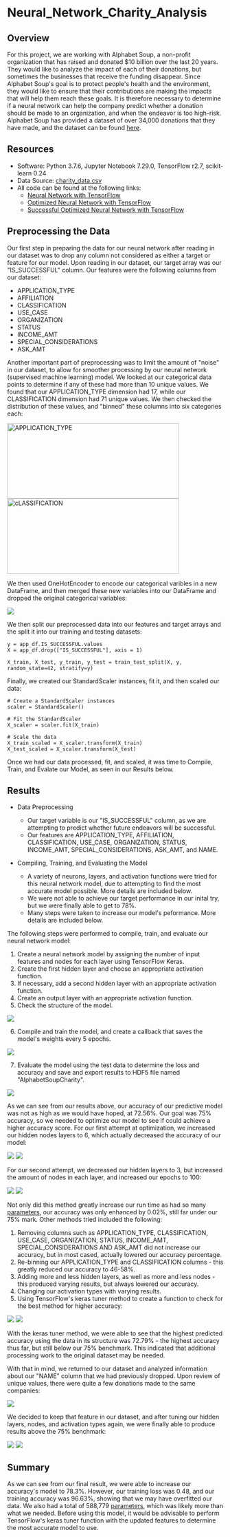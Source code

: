 # Neural_Network_Charity_Analysis

## Overview

For this project, we are working with Alphabet Soup, a non-profit organization that has raised and donated $10 billion over the last 20 years. They would like to analyze the impact of each of their donations, but sometimes the businesses that receive the funding disappear. Since Alphabet Soup's goal is to protect people's health and the environment, they would like to ensure that their contributions are making the impacts that will help them reach these goals. It is therefore necessary to determine if a neural network can help the company predict whether a donation should be made to an organization, and when the endeavor is too high-risk. Alphabet Soup has provided a dataset of over 34,000 donations that they have made, and the dataset can be found [here](https://github.com/crtallent/Neural_Network_Charity_Analysis/blob/main/Resources/charity_data.csv).

## Resources

* Software: Python 3.7.6, Jupyter Notebook 7.29.0, TensorFlow r2.7, scikit-learn 0.24
* Data Source: [charity_data.csv](https://github.com/crtallent/Neural_Network_Charity_Analysis/blob/main/Resources/charity_data.csv)
* All code can be found at the following links: 
  * [Neural Network with TensorFlow](https://github.com/crtallent/Neural_Network_Charity_Analysis/blob/main/AlphabetSoupCharity.ipynb) 
  * [Optimized Neural Network with TensorFlow](https://github.com/crtallent/Neural_Network_Charity_Analysis/blob/main/AlphabetSoupCharity_Optimization.ipynb)
  * [Successful Optimized Neural Network with TensorFlow](https://github.com/crtallent/Neural_Network_Charity_Analysis/blob/main/AlphabetSoupCharity_Optimization_Final.ipynb)

## Preprocessing the Data

Our first step in preparing the data for our neural network after reading in our dataset was to drop any column not considered as either a target or feature for our model. Upon reading in our dataset, our target array was our "IS_SUCCESSFUL" column. Our features were the following columns from our dataset:

* APPLICATION_TYPE
* AFFILIATION
* CLASSIFICATION
* USE_CASE
* ORGANIZATION
* STATUS
* INCOME_AMT
* SPECIAL_CONSIDERATIONS
* ASK_AMT

Another important part of preprocessing was to limit the amount of "noise" in our dataset, to allow for smoother processing by our neural network (supervised machine learning) model. We looked at our categorical data points to determine if any of these had more than 10 unique values. We found that our APPLICATION_TYPE dimension had 17, while our CLASSIFICATION dimension had 71 unique values. We then checked the distribution of these values, and "binned" these columns into six categories each:

<p float="left">
  <img src="https://github.com/crtallent/Neural_Network_Charity_Analysis/blob/main/Resources/Images/APP.png" title="APPLICATION_TYPE" width="400" height="175" />
  <img src="https://github.com/crtallent/Neural_Network_Charity_Analysis/blob/main/Resources/Images/CLASS.png" title="cLASSIFICATION" width="400" height="175" />
</p> 

We then used OneHotEncoder to encode our categorical varibles in a new DataFrame, and then merged these new variables into our DataFrame and dropped the original categorical variables:

<img src="https://github.com/crtallent/Neural_Network_Charity_Analysis/blob/main/Resources/Images/merged%20df.png" />

We then split our preprocessed data into our features and target arrays and the split it into our training and testing datasets:

~~~
y = app_df.IS_SUCCESSFUL.values
X = app_df.drop(["IS_SUCCESSFUL"], axis = 1)

X_train, X_test, y_train, y_test = train_test_split(X, y, random_state=42, stratify=y)

~~~

Finally, we created our StandardScaler instances, fit it, and then scaled our data:

~~~
# Create a StandardScaler instances
scaler = StandardScaler()

# Fit the StandardScaler
X_scaler = scaler.fit(X_train)

# Scale the data
X_train_scaled = X_scaler.transform(X_train)
X_test_scaled = X_scaler.transform(X_test)
~~~

Once we had our data processed, fit, and scaled, it was time to Compile, Train, and Evalate our Model, as seen in our Results below.

## Results

* Data Preprocessing
  * Our target variable is our "IS_SUCCESSFUL" column, as we are attempting to predict whether future endeavors will be successful. 
  * Our features are APPLICATION_TYPE, AFFILIATION, CLASSIFICATION, USE_CASE, ORGANIZATION, STATUS, INCOME_AMT, SPECIAL_CONSIDERATIONS, ASK_AMT, and NAME.

* Compiling, Training, and Evaluating the Model
  * A variety of neurons, layers, and activation functions were tried for this neural network model, due to attempting to find the most accurate model possible. More      details are included below.
  * We were not able to achieve our target performance in our inital try, but we were finally able to get to 78%.
  * Many steps were taken to increase our model's peformance. More details are included below.

The following steps were performed to compile, train, and evaluate our neural network model:

1. Create a neural network model by assigning the number of input features and nodes for each layer using TensorFlow Keras.
2. Create the first hidden layer and choose an appropriate activation function.
3. If necessary, add a second hidden layer with an appropriate activation function.
4. Create an output layer with an appropriate activation function.
5. Check the structure of the model.

<img src="https://github.com/crtallent/Neural_Network_Charity_Analysis/blob/main/Resources/Images/Training.png" />

6. Compile and train the model, and create a callback that saves the model's weights every 5 epochs.

<img src="https://github.com/crtallent/Neural_Network_Charity_Analysis/blob/main/Resources/Images/Callback.png" />

7. Evaluate the model using the test data to determine the loss and accuracy and save and export results to HDF5 file named "AlphabetSoupCharity".

<img src="https://github.com/crtallent/Neural_Network_Charity_Analysis/blob/main/Resources/Images/Evaluate.png" />

As we can see from our results above, our accuracy of our predictive model was not as high as we would have hoped, at 72.56%. Our goal was 75% accuracy, so we needed to optimize our model to see if could achieve a higher accuracy score. For our first attempt at optimization, we increased our hidden nodes layers to 6, which actually decreased the accuracy of our model:

<img src="https://github.com/crtallent/Neural_Network_Charity_Analysis/blob/main/Resources/Images/Attempt%201.png" />

<img src="https://github.com/crtallent/Neural_Network_Charity_Analysis/blob/main/Resources/Images/Result%201.png" />

For our second attempt, we decreased our hidden layers to 3, but increased the amount of nodes in each layer, and increased our epochs to 100:

<img src="https://github.com/crtallent/Neural_Network_Charity_Analysis/blob/main/Resources/Images/Attempt%202.png" />

<img src="https://github.com/crtallent/Neural_Network_Charity_Analysis/blob/main/Resources/Images/Result%202.png" />

Not only did this method greatly increase our run time as had so many [parameters](https://github.com/crtallent/Neural_Network_Charity_Analysis/blob/main/Resources/Images/Params.png), our accuracy was only enhanced by 0.02%, still far under our 75% mark. Other methods tried included the following:

1. Removing columns such as APPLICATION_TYPE, CLASSIFICATION, USE_CASE, ORGANIZATION, STATUS, INCOME_AMT, SPECIAL_CONSIDERATIONS AND ASK_AMT did not increase our accuracy, but in most cased, actually lowered our accuracy percentage.
2. Re-binning our APPLICATION_TYPE and CLASSIFICATION columns - this greatly reduced our accuracy to 46-58%.
3. Adding more and less hidden layers, as well as more and less nodes - this produced varying results, but always lowered our accuracy.
4. Changing our activation types with varying results.
5. Using TensorFlow's keras tuner method to create a function to check for the best method for higher accuracy:

<img src="https://github.com/crtallent/Neural_Network_Charity_Analysis/blob/main/Resources/Images/keras.png" />

<img src="https://github.com/crtallent/Neural_Network_Charity_Analysis/blob/main/Resources/Images/keras%20results.png" />

With the keras tuner method, we were able to see that the highest predicted accuracy using the data in its structure was 72.79% - the highest accuracy thus far, but still below our 75% benchmark. This indicated that additional processing work to the original dataset may be needed.

With that in mind, we returned to our dataset and analyzed information about our "NAME" column that we had previously dropped. Upon review of unique values, there were quite a few donations made to the same companies:

<img src="https://github.com/crtallent/Neural_Network_Charity_Analysis/blob/main/Resources/Images/Name_counts.png" />

We decided to keep that feature in our dataset, and after tuning our hidden layers, nodes, and activation types again, we were finally able to produce results above the 75% benchmark:

<img src="https://github.com/crtallent/Neural_Network_Charity_Analysis/blob/main/Resources/Images/Attempt%203.png" />

<img src="https://github.com/crtallent/Neural_Network_Charity_Analysis/blob/main/Resources/Images/Attempt%203%20Result.png" />
          
## Summary

As we can see from our final result, we were able to increase our accuracy's model to 78.3%.  However, our training loss was 0.48, and our training accuracy was 96.63%, showing that we may have overfitted our data. We also had a total of 588,779 [parameters](https://github.com/crtallent/Neural_Network_Charity_Analysis/blob/main/AlphabetSoupCharity_Optimization_Final.ipynb), which was likely more than what we needed. Before using this model, it would be advisable to perform TensorFlow's keras tuner function with the updated features to determine the most accurate model to use. 


